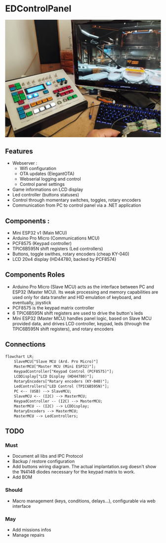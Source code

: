 # EDControlPanel

![image](EDControlPanel.jpg)

## Features

* Webserver :
  * Wifi configuration
  * OTA updates (ElegantOTA)
  * Webserial logging and control
  * Control panel settings
* Game informations on LCD display
* Led controller (buttons statuses)
* Control through momentary switches, toggles, rotary encoders
* Communication from PC to control panel via a .NET application

## Components :

* Mini ESP32 v1 (Main MCU)
* Arduino Pro Micro (Communications MCU)
* PCF8575 (Keypad controller)
* TPIC6B595N shift registers (Led controllers)
* Buttons, toggle swithes, rotary encoders (cheap KY-040)
* LCD 20x4 display (HD44780, backed by PCF8574)

## Components Roles

* Arduino Pro Micro (Slave MCU) acts as the interface between PC and ESP32 (Master MCU).
  Its weak processing and memory capabilities are used only for data transfer and HID emulation of keyboard, and eventually, joystick
* PCF8575 is the keypad matrix controller
* 6 TPIC6B595N shift registers are used to drive the button's leds
* Mini ESP32 (Master MCU) handles panel logic, based on Slave MCU provided data, and drives LCD controller, keypad, leds (through the TPIC6B595N shift registers), and rotary encoders

## Connections

```mermaid
flowchart LR;
    SlaveMCU["Slave MCU (Ard. Pro Micro)"]
    MasterMCU["Master MCU (Mini ESP32)"];
    KeypadController["Keypad Control (PCF8575)"];
    LCDDisplay["LCD Display (HD44780)"];
    RotaryEncoders["Rotary encoders (KY-040)"];
    LedControllers["LED Control (TPIC6B595N)"];
    PC <-- (USB) --> SlaveMCU;
    SlaveMCU <-- (I2C) --> MasterMCU;
    KeypadController -- (I2C) --> MasterMCU;
    MasterMCU -- (I2C) --> LCDDisplay;
    RotaryEncoders --> MasterMCU;
    MasterMCU --> LedControllers;
```

## TODO

### Must

* Document all libs and IPC Protocol
* Backup / restore configuration
* Add buttons wiring diagram. The actual implantation.svg doesn't show the 1N4148 diodes necessary for the keypad matrix to work.
* Add BOM

### Should

* Macro management (keys, conditions, delays...), configurable via web interface

### May
* Add missions infos
* Manage repairs
